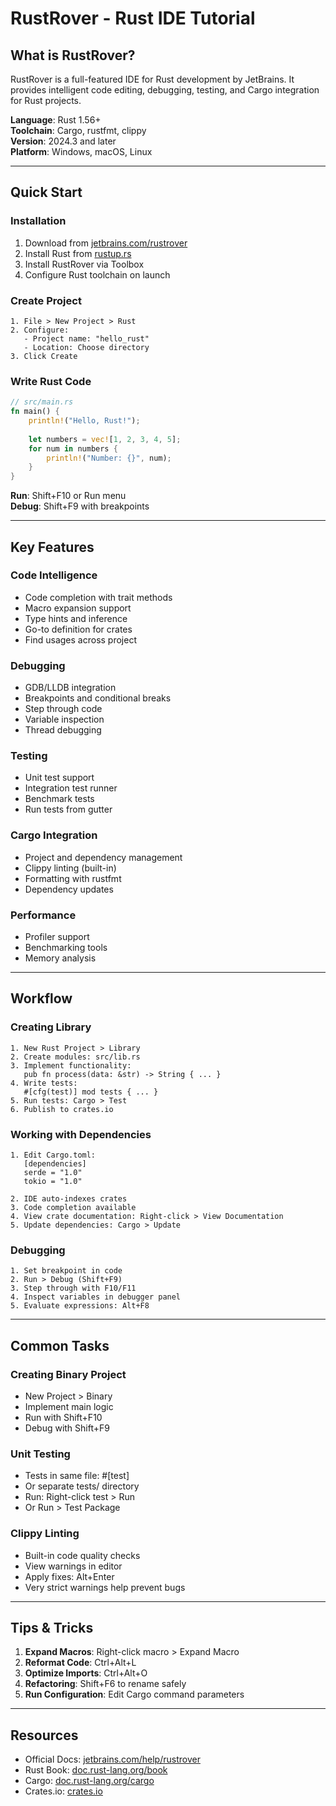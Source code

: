 # RustRover - Rust IDE Tutorial

## What is RustRover?

RustRover is a full-featured IDE for Rust development by JetBrains. It provides intelligent code editing, debugging, testing, and Cargo integration for Rust projects.

**Language**: Rust 1.56+  
**Toolchain**: Cargo, rustfmt, clippy  
**Version**: 2024.3 and later  
**Platform**: Windows, macOS, Linux

---

## Quick Start

### Installation
1. Download from [jetbrains.com/rustrover](https://www.jetbrains.com/rustrover/)
2. Install Rust from [rustup.rs](https://rustup.rs/)
3. Install RustRover via Toolbox
4. Configure Rust toolchain on launch

### Create Project

```
1. File > New Project > Rust
2. Configure:
   - Project name: "hello_rust"
   - Location: Choose directory
3. Click Create
```

### Write Rust Code

```rust
// src/main.rs
fn main() {
    println!("Hello, Rust!");
    
    let numbers = vec![1, 2, 3, 4, 5];
    for num in numbers {
        println!("Number: {}", num);
    }
}
```

**Run**: Shift+F10 or Run menu  
**Debug**: Shift+F9 with breakpoints

---

## Key Features

### Code Intelligence
- Code completion with trait methods
- Macro expansion support
- Type hints and inference
- Go-to definition for crates
- Find usages across project

### Debugging
- GDB/LLDB integration
- Breakpoints and conditional breaks
- Step through code
- Variable inspection
- Thread debugging

### Testing
- Unit test support
- Integration test runner
- Benchmark tests
- Run tests from gutter

### Cargo Integration
- Project and dependency management
- Clippy linting (built-in)
- Formatting with rustfmt
- Dependency updates

### Performance
- Profiler support
- Benchmarking tools
- Memory analysis

---

## Workflow

### Creating Library

```
1. New Rust Project > Library
2. Create modules: src/lib.rs
3. Implement functionality:
   pub fn process(data: &str) -> String { ... }
4. Write tests:
   #[cfg(test)] mod tests { ... }
5. Run tests: Cargo > Test
6. Publish to crates.io
```

### Working with Dependencies

```
1. Edit Cargo.toml:
   [dependencies]
   serde = "1.0"
   tokio = "1.0"

2. IDE auto-indexes crates
3. Code completion available
4. View crate documentation: Right-click > View Documentation
5. Update dependencies: Cargo > Update
```

### Debugging

```
1. Set breakpoint in code
2. Run > Debug (Shift+F9)
3. Step through with F10/F11
4. Inspect variables in debugger panel
5. Evaluate expressions: Alt+F8
```

---

## Common Tasks

### Creating Binary Project
- New Project > Binary
- Implement main logic
- Run with Shift+F10
- Debug with Shift+F9

### Unit Testing
- Tests in same file: #[test]
- Or separate tests/ directory
- Run: Right-click test > Run
- Or Run > Test Package

### Clippy Linting
- Built-in code quality checks
- View warnings in editor
- Apply fixes: Alt+Enter
- Very strict warnings help prevent bugs

---

## Tips & Tricks

1. **Expand Macros**: Right-click macro > Expand Macro
2. **Reformat Code**: Ctrl+Alt+L
3. **Optimize Imports**: Ctrl+Alt+O
4. **Refactoring**: Shift+F6 to rename safely
5. **Run Configuration**: Edit Cargo command parameters

---

## Resources
- Official Docs: [jetbrains.com/help/rustrover](https://www.jetbrains.com/help/rustrover/)
- Rust Book: [doc.rust-lang.org/book](https://doc.rust-lang.org/book/)
- Cargo: [doc.rust-lang.org/cargo](https://doc.rust-lang.org/cargo/)
- Crates.io: [crates.io](https://crates.io/)
